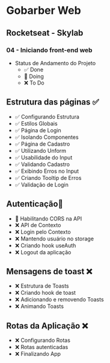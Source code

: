 # Gobarber Web
## Rocketseat - Skylab
### 04 - Iniciando front-end web
- Status de Andamento do Projeto
  - ✅ Done
  - 📍 Doing
  - ❌ To Do

## Estrutura das páginas ✅
* ✅ Configurando Estrutura
* ✅ Estilos Globais
* ✅ Página de Login
* ✅ Isolando Componentes
* ✅ Página de Cadastro
* ✅ Utilizando Unform
* ✅ Usabilidade do Input
* ✅ Validando Cadastro
* ✅ Exibindo Erros no Input
* ✅ Criando Tooltip de Erros
* ✅ Validação de Login

## Autenticação📍
* 📍 Habilitando CORS na API
* ❌ API de Contexto
* ❌ Login pelo Contexto
* ❌ Mantendo usuário no storage
* ❌ Criando hook useAuth
* ❌ Logout da aplicação

## Mensagens de toast ❌
* ❌ Estrutura de Toasts
* ❌ Criando hook de toast
* ❌ Adicionando e removendo Toasts
* ❌ Animando Toasts

## Rotas da Aplicação ❌
* ❌ Configurando Rotas
* ❌ Rotas autenticadas
* ❌ Finalizando App
